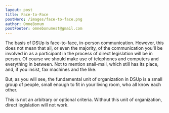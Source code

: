 ```yaml
---
layout: post
title: Face-to-Face
postHero: /images/face-to-face.png
author: OmneBonum
postFooter: omnebonumest@gmail.com
---
```


The basis of DSUp is face-to-face, in-person communication. However, this does not mean that all, or even the majority, of the communication you'll be involved in as a participant in the process of direct legislation will be in person.  Of course we should make use of telephones and computers and everything in between. Not to mention snail-mail, which still has its place, and, if you insist, fax machines and the like.  

But, as you will see, the fundamental unit of organization in DSUp is a small group of people, small enough to fit in your living room, who all know each other.

This is not an arbitrary or optional criteria.  Without this unit of organization, direct legislation will not work.      
